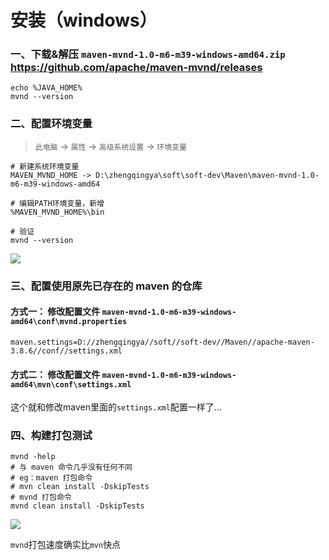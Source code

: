 # 安装（windows）

### 一、下载&解压 `maven-mvnd-1.0-m6-m39-windows-amd64.zip`  https://github.com/apache/maven-mvnd/releases

```shell
echo %JAVA_HOME%
mvnd --version
```

### 二、配置环境变量

> `此电脑` -> `属性` -> `高级系统设置` -> `环境变量`

```
# 新建系统环境变量
MAVEN_MVND_HOME -> D:\zhengqingya\soft\soft-dev\Maven\maven-mvnd-1.0-m6-m39-windows-amd64

# 编辑PATH环境变量，新增
%MAVEN_MVND_HOME%\bin

# 验证
mvnd --version
```

![](images/maven-mvnd.png)

### 三、配置使用原先已存在的 maven 的仓库

#### 方式一： 修改配置文件 `maven-mvnd-1.0-m6-m39-windows-amd64\conf\mvnd.properties`

```
maven.settings=D://zhengqingya//soft//soft-dev//Maven//apache-maven-3.8.6//conf//settings.xml
```

#### 方式二： 修改配置文件 `maven-mvnd-1.0-m6-m39-windows-amd64\mvn\conf\settings.xml`

这个就和修改maven里面的`settings.xml`配置一样了...

### 四、构建打包测试

```shell
mvnd -help
# 与 maven 命令几乎没有任何不同
# eg：maven 打包命令
# mvn clean install -DskipTests
# mvnd 打包命令
mvnd clean install -DskipTests
```

![](images/maven-mvnd-clean-install.png)

`mvnd`打包速度确实比`mvn`快点


